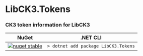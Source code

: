 # LibCK3.Tokens
### CK3 token information for LibCK3


|NuGet|.NET CLI|
|----------|--------|
|[![nuget stable](https://img.shields.io/nuget/v/LibCK3.Tokens.svg?style=flat)](https://www.nuget.org/packages/LibCK3.Tokens)|`> dotnet add package LibCK3.Tokens`|
